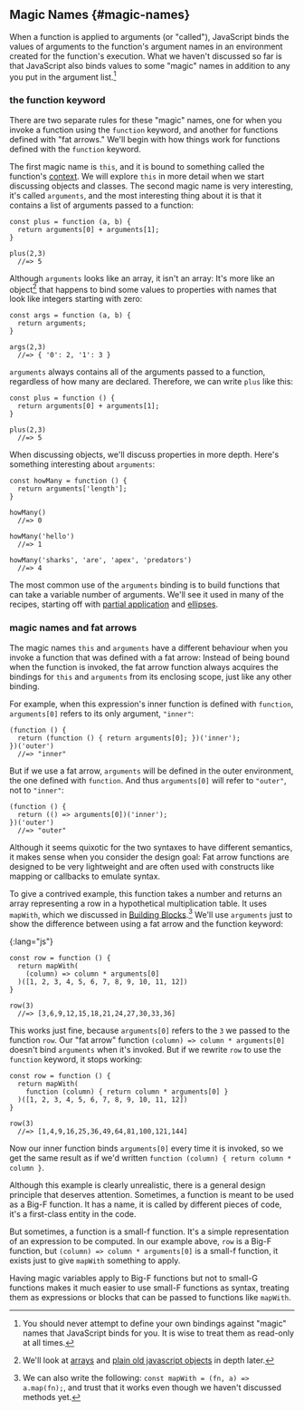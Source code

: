 ## Magic Names {#magic-names}

When a function is applied to arguments (or "called"), JavaScript binds the values of arguments to the function's argument names in an environment created for the function's execution. What we haven't discussed so far is that JavaScript also binds values to some "magic" names in addition to any you put in the argument list.[^read-only]

[^read-only]: You should never attempt to define your own bindings against "magic" names that JavaScript binds for you. It is wise to treat them as read-only at all times.

### the function keyword

There are two separate rules for these "magic" names, one for when you invoke a function using the `function` keyword, and another for functions defined with "fat arrows." We'll begin with how things work for functions defined with the `function` keyword.

The first magic name is  `this`, and it is bound to something called the function's [context](#context). We will explore `this` in more detail when we start discussing objects and classes. The second magic name is very interesting, it's called `arguments`, and the most interesting thing about it is that it contains a list of arguments passed to a function:

    const plus = function (a, b) {
      return arguments[0] + arguments[1];
    }

    plus(2,3)
      //=> 5

Although `arguments` looks like an array, it isn't an array: It's more like an object[^pojo] that happens to bind some values to properties with names that look like integers starting with zero:

    const args = function (a, b) {
      return arguments;
    }

    args(2,3)
      //=> { '0': 2, '1': 3 }

`arguments` always contains all of the arguments passed to a function, regardless of how many are declared. Therefore, we can write `plus` like this:

    const plus = function () {
      return arguments[0] + arguments[1];
    }

    plus(2,3)
      //=> 5

When discussing objects, we'll discuss properties in more depth. Here's something interesting about `arguments`:

    const howMany = function () {
      return arguments['length'];
    }

    howMany()
      //=> 0

    howMany('hello')
      //=> 1

    howMany('sharks', 'are', 'apex', 'predators')
      //=> 4

The most common use of the `arguments` binding is to build functions that can take a variable number of arguments. We'll see it used in many of the recipes, starting off with [partial application](#simple-partial) and [ellipses](#ellipses).

[^pojo]: We'll look at [arrays](#arrays) and [plain old javascript objects](#pojos) in depth later.

### magic names and fat arrows

The magic names `this` and `arguments` have a different behaviour when you invoke a function that was defined with a fat arrow: Instead of being bound when the function is invoked, the fat arrow function always acquires the bindings for `this` and `arguments` from its enclosing scope, just like any other binding.

For example, when this expression's inner function is defined with `function`, `arguments[0]` refers to its only argument, `"inner"`:

    (function () {
      return (function () { return arguments[0]; })('inner');
    })('outer')
      //=> "inner"

But if we use a fat arrow, `arguments` will be defined in the outer environment, the one defined with `function`. And thus `arguments[0]` will refer to `"outer"`, not to `"inner"`:

    (function () {
      return (() => arguments[0])('inner');
    })('outer')
      //=> "outer"

Although it seems quixotic for the two syntaxes to have different semantics, it makes sense when you consider the design goal: Fat arrow functions are designed to be very lightweight and are often used with constructs like mapping or callbacks to emulate syntax.

To give a contrived example, this function takes a number and returns an array representing a row in a hypothetical multiplication table. It uses `mapWith`, which we discussed in [Building Blocks](#buildingblocks).[^mapWith] We'll use `arguments` just to show the difference between using a fat arrow and the function keyword:

[^mapWith]: We can also write the following: `const mapWith = (fn, a) => a.map(fn);`, and trust that it works even though we haven't discussed methods yet.

{:lang="js"}
~~~~~~~~
const row = function () {
  return mapWith(
    (column) => column * arguments[0]
  )([1, 2, 3, 4, 5, 6, 7, 8, 9, 10, 11, 12])
}

row(3)
  //=> [3,6,9,12,15,18,21,24,27,30,33,36]
~~~~~~~~

This works just fine, because `arguments[0]` refers to the `3` we passed to the function `row`. Our "fat arrow" function `(column) => column * arguments[0]` doesn't bind `arguments` when it's invoked. But if we rewrite `row` to use the `function` keyword, it stops working:

    const row = function () {
      return mapWith(
        function (column) { return column * arguments[0] }
      )([1, 2, 3, 4, 5, 6, 7, 8, 9, 10, 11, 12])
    }

    row(3)
      //=> [1,4,9,16,25,36,49,64,81,100,121,144]

Now our inner function binds `arguments[0]` every time it is invoked, so we get the same result as if we'd written
`function (column) { return column * column }`.

Although this example is clearly unrealistic, there is a general design principle that deserves attention. Sometimes, a function is meant to be used as a Big-F function. It has a name, it is called by different pieces of code, it's a first-class entity in the code.

But sometimes, a function is a small-f function. It's a simple representation of an expression to be computed. In our example above, `row` is a Big-F function, but `(column) => column * arguments[0]` is a small-f function, it exists just to give `mapWith` something to apply.

Having magic variables apply to Big-F functions but not to small-G functions makes it much easier to use small-F functions as syntax, treating them as expressions or blocks that can be passed to functions like `mapWith`.
